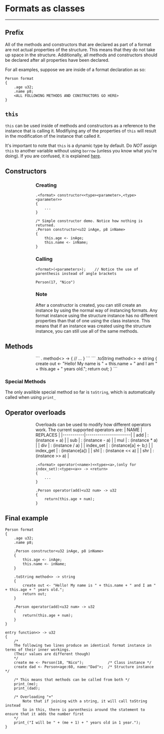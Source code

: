 # Formats as classes

---

## Prefix
All of the methods and constructors that are declared as part of a format are not actual properties of the structure. This means that they do not take up space in the structure. Additionally, all methods and constructors should be declared after all properties have been declared.

For all examples, suppose we are inside of a format declaration as so:
```
Person format
{
    .age u32;
    .name p8;
    <ALL FOLLOWING METHODS AND CONSTRUCTORS GO HERE>
}
```

## `this` 

`this` can be used inside of methods and constructors as a reference to the instance that is calling it. Modifiying any of the properties of `this` will result in the modification of the instance that called it.

It's important to note that `this` is a dynamic type by default. Do *NOT* assign `this` to another variable without using `borrow` (unless you know what you're doing). If you are confused, it is explained [here](/docs/Dynamics/explanation.md). 

## Constructors

<section style="padding-left: 100px">

<h3> Creating </h3>

```
.<format> constructor<<type><parameter>,<type><parameter>>
{
    ...
}
```
```
/* Simple constructor demo. Notice how nothing is returned.
.Person constructor<u32 inAge, p8 inName>
{
    this.age <- inAge;
    this.name <- inName;
}
```
<h3> Calling </h3>

```
<format>(<parameters>);    // Notice the use of parenthesis instead of angle brackets
```
```
Person(17, "Nico")
```

<h3> Note </h3>

After a constructor is created, you can still create an instance by using the normal way of instancing formats. Any format instance using the structure instance has no different properties than that of one using the class instance. This means that if an instance was created using the structure instance, you can still use all of the same methods.
</section>

## Methods
<section style="padding-left: 100px">
```
.<name> method<<arguments>> -> <return> 
{
    // ...
}
```
```
.toString method<> -> string 
{
    create out <- "Hello! My name is " + this.name + " and I am " + this.age + " years old.";
    return out;
}
```
</section>

### Special Methods
The only availible special method so far is `toString`, which is automatically called when using `print_` 


## Operator overloads
<section style="padding-left: 100px">
Overloads can be used to modify how different operators work. The current supported operators are:  
| NAME      | REPLACES              |  
|-----------|-----------------------|  
| add       | : (instance + a)      |
| sub       | : (instance - a)      |
| mul       | : (instance * a)      |
| div       | : (instance / a)      |
| index_set | : (instance[a] <- b;) |
| index_get | : (instance[a])       | 
| shl       | : (instance << a)     |
| shr       | : (instance >> a)     |

```
.<format> operator(<name>)<<type><a>,(only for index_set):<type><a>> -> <return>
{
    ...
}
```
```
.Person operator(add)<u32 num> -> u32
{
    return(this.age + num);
}
```
</section>

## Final example
```
Person format
{
    .age u32;
    .name p8;

    .Person constructor<u32 inAge, p8 inName>
    {
        this.age <- inAge;
        this.name <- inName;
    }

    .toString method<> -> string 
    {
        create out <- "Hello! My name is " + this.name + " and I am " + this.age + " years old.";
        return out;
    }
    
    .Person operator(add)<u32 num> -> u32
    {
        return(this.age + num);
    }
}

entry function<> -> u32 
{
    /* 
    The following two lines produce an identical format instance in terms of their inner workings. 
    (Their values are different though)
    */
    create me <- Person(18, "Nico");           /* Class instance */
    create dad <- Person<age:60, name:"Dad">;  /* Structure instance */

    /* This means that methods can be called from both */
    print_(me);
    print_(dad);

    /* Overloading "+"
        Note that if joining with a string, it will call toString instead
        So in this, there is parenthesis around the statement to ensure that it adds the number first
    */
    print_("I will be " + (me + 1) + " years old in 1 year.");
}
```